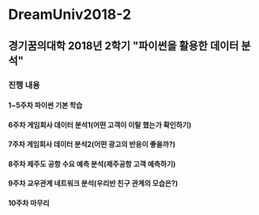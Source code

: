 # DreamUniv2018-2
## 경기꿈의대학 2018년 2학기 "파이썬을 활용한 데이터 분석"

### 진행 내용
#### 1~5주차 파이썬 기본 학습
#### 6주차 게임회사 데이터 분석1(어떤 고객이 이탈 했는가 확인하기)
#### 7주차 게임회사 데이터 분석2(어떤 광고의 반응이 좋을까?)
#### 8주차 제주도 공항 수요 예측 분석(제주공항 고객 예측하기)
#### 9주차 교우관계 네트워크 분석(우리반 친구 관계의 모습은?)
#### 10주차 마무리
